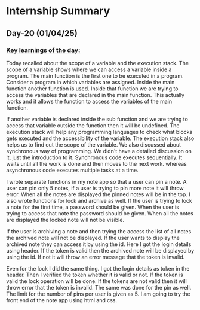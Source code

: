 # Internship Summary
## Day-20 (01/04/25)
### <ins> Key learnings of the day:</ins>
Today recalled about the scope of a variable and the execution stack. The scope of a variable shows where we can access a variable inside a program. The main function is the first one to be executed in a program. Consider a program in which variables are assigned. Inside the main function another function is used. Inside that function we are trying to access the variables that are declared in the main function. This actually works and it allows the function to access the variables of the main function.

If another variable is declared inside the sub function and we are trying to access that variable outside the function then it will be undefined. The execution stack will help any programming languages to check what blocks gets executed and the accessibility of the variable. The execution stack also helps us to find out the scope of the variable. We also discussed about synchronous way of programming. We didn't have a detailed discussion on it, just the introduction to it. Synchronous code executes sequentially. It waits until all the work is done and then moves to the next work. whereas asynchronous code executes multiple tasks at a time.

I wrote separate functions in my note app so that a user can pin a note. A user can pin only 5 notes, if a user is trying to pin more note it will throw error. When all the notes are displayed the pinned notes will be in the top. I also wrote functions for lock and archive as well. If the user is trying to lock a note for the first time, a password should be given. When the user is trying to access that note the password should be given. When all the notes are displayed the locked note will not be visible.

If the user is archiving a note and then trying the access the list of all notes the archived note will not be displayed. If the user wants to display the archived note they can access it by using the id. Here I got the login details using header. If the token is valid then the archived note will be displayed by using the id. If not it will throw an error message that the token is invalid.

Even for the lock I did the same thing. I got the login details as token in the header. Then I verified the token whether it is valid or not. If the token is valid the lock operation will be done. If the tokens are not valid then it will throw error that the token is invalid. The same was done for the pin as well. The limit for the number of pins per user is given as 5. I am going to try the front end of the note app using html and css.